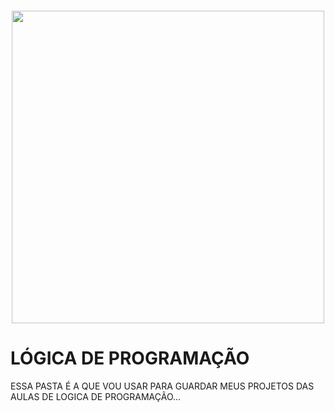 <h4 align="center">
<img src="https://images.app.goo.gl/BP2144vQinCzgsnv5" width="500">
</h4>


# LÓGICA DE PROGRAMAÇÃO 
ESSA PASTA É A QUE VOU USAR PARA GUARDAR MEUS PROJETOS DAS AULAS DE LOGICA DE PROGRAMAÇÃO...